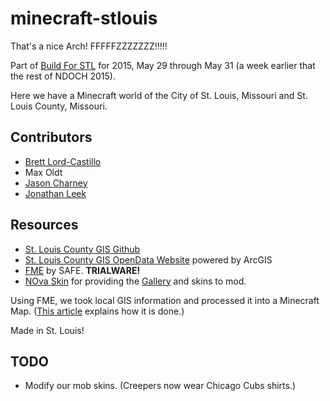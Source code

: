 # minecraft-stlouis
That's a nice Arch! FFFFFZZZZZZZ!!!!!

Part of [Build For STL](http://buildforstl.org/) for 2015, May 29 through May 31 (a week earlier that the rest of NDOCH 2015).

Here we have a Minecraft world of the City of St. Louis, Missouri and St. Louis County, Missouri.

## Contributors
* [Brett Lord-Castillo](https://github.com/blordcastillo)
* Max Oldt
* [Jason Charney](https://github.com/jrcharney)
* [Jonathan Leek](https://github.com/jonathanleek)

## Resources
* [St. Louis County GIS Github](https://github.com/stlouisco/stlouisco-gis)
* [St. Louis County GIS OpenData Website](http://openstlco.stlcogis.opendata.arcgis.com/) powered by ArcGIS
* [FME](http://www.safe.com/fme/fme-desktop/trial-download/) by SAFE. **TRIALWARE!**
* [NOva Skin](http://novaskin.me/) for providing the [Gallery](http://minecraft.novaskin.me/gallery) and skins to mod.

Using FME, we took local GIS information and processed it into a Minecraft Map. ([This article](https://knowledge.safe.com/articles/Samples_and_Demos/How-to-make-Minecraft-worlds) explains how it is done.)

Made in St. Louis!

## TODO
* Modify our mob skins. (Creepers now wear Chicago Cubs shirts.)
